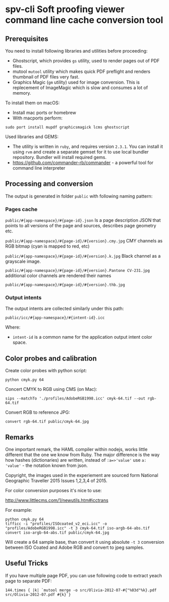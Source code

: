 # spv-cli Soft proofing viewer command line cache conversion tool

## Prerequisites

You need to install following libraries and utilities before proceeding:

* Ghostscript, which provides `gs` utility, used to render pages out of PDF files.
* mutool `mutool` utility which makes quick PDF preflight and renders thumbnail of PDF files very fast.
* Graphics Magic (`gm` utility) used for image conversion. This is replecement of ImageMagic which is slow and consumes a lot of memory.

To install them on macOS:
* Install mac ports or homebrew
* With macports perform:
```
sudo port install mupdf graphicsmagick lcms ghostscript
```

Used libraries and GEMS:
* The utility is written in `ruby`, and requires version `2.3.1`. You can install it using `rvm` and create a separate gemset for it to use local bundler repository. Bundler will install required gems.  
* https://github.com/commander-rb/commander - a powerful tool for command line interpreter


## Processing and conversion

The output is generated in folder `public` with following naming pattern:

### Pages cache

`public/#{app-namespace}/#{page-id}.json`
Is a page description JSON that points to all versions of the page and sources, describes page geometry etc.

`public/#{app-namespace}/#{page-id}/#{version}.cmy.jpg`
CMY channels as RGB bitmap (cyan is mapped to red, etc)

`public/#{app-namespace}/#{page-id}/#{version}.k.jpg`
Black channel as a grayscale image.

`public/#{app-namespace}/#{page-id}/#{version}.Pantone CV-231.jpg` additional color channels are rendered their names

`public/#{app-namespace}/#{page-id}/#{version}.thb.jpg`

### Output intents

The output intents are collected similarly under this path:

`public/icc/#{app-namespace}/#{intent-id}.icc`

Where:
* `intent-id` is a common name for the application output intent color space.



## Color probes and calibration

Create color probes with python script:

```
python cmyk.py 64
```

Concert CMYK to RGB using CMS (on Mac):

```
sips --matchTo './profiles/AdobeRGB1998.icc' cmyk-64.tif --out rgb-64.tif
```

Convert RGB to reference JPG:

```
convert rgb-64.tif public/cmyk-64.jpg
```

## Remarks

One important remark, the HAML compiler within nodejs, works little different that the one we know from Ruby. The major difference is the way how hashes (dictionaries) are written, instead of `:a=>'value'` use `a: 'value'` - the notation known from json.

Copyright, the images used in the experiement are sourced form National Geographic Traveller 2015 Issues 1,2,3,4 of 2015.


For color conversion purposes it's nice to use:

http://www.littlecms.com/1/newutils.htm#icctrans


For example:
```
python cmyk.py 64
tifficc -i "profiles/ISOcoated_v2_eci.icc" -o "profiles/AdobeRGB1998.icc" -t 3 cmyk-64.tif iso-argb-64-abs.tif
convert iso-argb-64-abs.tif public/cmyk-64.jpg
```

Will create a 64 sample base, than convert it using absolute `-t 3` conversion between ISO Coated and Adobe RGB and convert to jpeg samples.

## Useful Tricks

If you have multiple page PDF, you can use following code to extract yeach page to separate PDF:

```
144.times { |k| `mutool merge -o src/Olivia-2012-07-#{"%03d"%k}.pdf src/Olivia-2012-07.pdf #{k}`}
```
